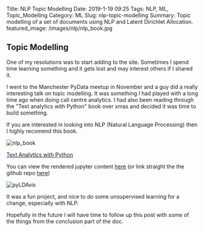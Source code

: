 Title: NLP Topic Modelling
Date: 2019-1-19 09:25
Tags: NLP, ML, Topic_Modelling
Category: ML
Slug: nlp-topic-modelling
Summary: Topic modelling of a set of documents using NLP and Latent Dirichlet Allocation.
featured_image: /images/nlp/nlp_book.jpg

## Topic Modelling

One of my resolutions was to start adding to the site. Sometimes I spend time learning something and it gets lost and may interest others if I shared it.

I went to the Manchester PyData meetup in November and a guy did a really interesting talk on topic modelling. It was something I had played with a long time ago when doing call centre analytics. I had also been reading through the "Text analytics with Python" book over xmas and decided it was time to build something.

If you are interested in looking into NLP (Natural Language Processing) then I highly recomend this book.

![nlp_book]({static}/images/nlp/nlp_book.jpg)

<a href="https://www.amazon.co.uk/Text-Analytics-Python-Real-World-Actionable/dp/148422387X/ref=as_li_ss_il?ie=UTF8&qid=1547889932&sr=8-2&keywords=text+analysis+with+python&linkCode=li3&tag=garybake-21&linkId=d3f95a985815c6dd4fa332ed28f06956&language=en_GB" target="_blank">Text Analytics with Python</a>
<img src="https://ir-uk.amazon-adsystem.com/e/ir?t=garybake-21&language=en_GB&l=li3&o=2&a=148422387X" width="1" height="1" border="0" alt="book" style="border:none !important; margin:0px !important;" />

You can view the rendered jupyter content [here](https://nbviewer.jupyter.org/github/garybake/nlp_modelling/blob/master/LDA_study.ipynb) (or link straight the the github repo [here](https://github.com/garybake/nlp_modelling/blob/master/LDA_study.ipynb))

![pyLDAvis]({static}/images/nlp/pyLDAvis_screenshot.png)

It was a fun project, and nice to do some unsupervised learning for a change, especially with NLP.

Hopefully in the future I will have time to follow up this post with some of the things from the conclusion part of the doc.
